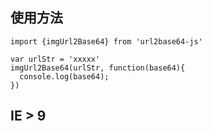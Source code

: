 ## 使用方法

```
import {imgUrl2Base64} from 'url2base64-js'

var urlStr = 'xxxxx'
imgUrl2Base64(urlStr, function(base64){
  console.log(base64);
})
```

## IE > 9